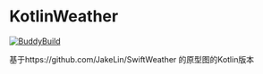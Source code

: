 # KotlinWeather
[![BuddyBuild](https://dashboard.buddybuild.com/api/statusImage?appID=598d42cf69da4200013a0bb5&branch=master&build=latest)](https://dashboard.buddybuild.com/apps/598d42cf69da4200013a0bb5/build/latest?branch=master)

基于https://github.com/JakeLin/SwiftWeather 的原型图的Kotlin版本
